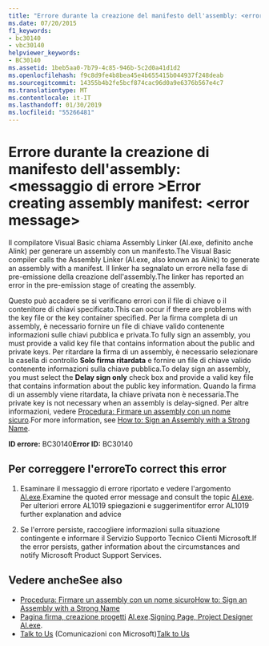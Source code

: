 ```yaml
---
title: "Errore durante la creazione del manifesto dell'assembly: <error message>"
ms.date: 07/20/2015
f1_keywords:
- bc30140
- vbc30140
helpviewer_keywords:
- BC30140
ms.assetid: 1beb5aa0-7b79-4c85-946b-5c2d0a41d1d2
ms.openlocfilehash: f9c8d9fe4b8bea45e4b655415b044937f248deab
ms.sourcegitcommit: 14355b4b2fe5bcf874cac96d0a9e6376b567e4c7
ms.translationtype: MT
ms.contentlocale: it-IT
ms.lasthandoff: 01/30/2019
ms.locfileid: "55266481"
---
```

# <a name="error-creating-assembly-manifest-error-message"></a><span data-ttu-id="243ee-102">Errore durante la creazione di manifesto dell'assembly: \<messaggio di errore ></span><span class="sxs-lookup"><span data-stu-id="243ee-102">Error creating assembly manifest: \<error message></span></span>
<span data-ttu-id="243ee-103">Il compilatore Visual Basic chiama Assembly Linker (Al.exe, definito anche Alink) per generare un assembly con un manifesto.</span><span class="sxs-lookup"><span data-stu-id="243ee-103">The Visual Basic compiler calls the Assembly Linker (Al.exe, also known as Alink) to generate an assembly with a manifest.</span></span> <span data-ttu-id="243ee-104">Il linker ha segnalato un errore nella fase di pre-emissione della creazione dell'assembly.</span><span class="sxs-lookup"><span data-stu-id="243ee-104">The linker has reported an error in the pre-emission stage of creating the assembly.</span></span>  
  
 <span data-ttu-id="243ee-105">Questo può accadere se si verificano errori con il file di chiave o il contenitore di chiavi specificato.</span><span class="sxs-lookup"><span data-stu-id="243ee-105">This can occur if there are problems with the key file or the key container specified.</span></span> <span data-ttu-id="243ee-106">Per la firma completa di un assembly, è necessario fornire un file di chiave valido contenente informazioni sulle chiavi pubblica e privata.</span><span class="sxs-lookup"><span data-stu-id="243ee-106">To fully sign an assembly, you must provide a valid key file that contains information about the public and private keys.</span></span> <span data-ttu-id="243ee-107">Per ritardare la firma di un assembly, è necessario selezionare la casella di controllo **Solo firma ritardata** e fornire un file di chiave valido contenente informazioni sulla chiave pubblica.</span><span class="sxs-lookup"><span data-stu-id="243ee-107">To delay sign an assembly, you must select the **Delay sign only** check box and provide a valid key file that contains information about the public key information.</span></span> <span data-ttu-id="243ee-108">Quando la firma di un assembly viene ritardata, la chiave privata non è necessaria.</span><span class="sxs-lookup"><span data-stu-id="243ee-108">The private key is not necessary when an assembly is delay-signed.</span></span> <span data-ttu-id="243ee-109">Per altre informazioni, vedere [Procedura: Firmare un assembly con un nome sicuro](../../../framework/app-domains/how-to-sign-an-assembly-with-a-strong-name.md).</span><span class="sxs-lookup"><span data-stu-id="243ee-109">For more information, see [How to: Sign an Assembly with a Strong Name](../../../framework/app-domains/how-to-sign-an-assembly-with-a-strong-name.md).</span></span>  
  
 <span data-ttu-id="243ee-110">**ID errore:** BC30140</span><span class="sxs-lookup"><span data-stu-id="243ee-110">**Error ID:** BC30140</span></span>  
  
## <a name="to-correct-this-error"></a><span data-ttu-id="243ee-111">Per correggere l'errore</span><span class="sxs-lookup"><span data-stu-id="243ee-111">To correct this error</span></span>  
  
1.  <span data-ttu-id="243ee-112">Esaminare il messaggio di errore riportato e vedere l'argomento [Al.exe](../../../framework/tools/al-exe-assembly-linker.md).</span><span class="sxs-lookup"><span data-stu-id="243ee-112">Examine the quoted error message and consult the topic [Al.exe](../../../framework/tools/al-exe-assembly-linker.md).</span></span> <span data-ttu-id="243ee-113">Per ulteriori errore AL1019 spiegazioni e suggerimenti</span><span class="sxs-lookup"><span data-stu-id="243ee-113">for error AL1019 further explanation and advice</span></span>  
  
2.  <span data-ttu-id="243ee-114">Se l'errore persiste, raccogliere informazioni sulla situazione contingente e informare il Servizio Supporto Tecnico Clienti Microsoft.</span><span class="sxs-lookup"><span data-stu-id="243ee-114">If the error persists, gather information about the circumstances and notify Microsoft Product Support Services.</span></span>  
  
## <a name="see-also"></a><span data-ttu-id="243ee-115">Vedere anche</span><span class="sxs-lookup"><span data-stu-id="243ee-115">See also</span></span>
- [<span data-ttu-id="243ee-116">Procedura: Firmare un assembly con un nome sicuro</span><span class="sxs-lookup"><span data-stu-id="243ee-116">How to: Sign an Assembly with a Strong Name</span></span>](../../../framework/app-domains/how-to-sign-an-assembly-with-a-strong-name.md)
- <span data-ttu-id="243ee-117">[Pagina firma, creazione progetti](/visualstudio/ide/reference/signing-page-project-designer)
 [Al.exe](../../../framework/tools/al-exe-assembly-linker.md).</span><span class="sxs-lookup"><span data-stu-id="243ee-117">[Signing Page, Project Designer](/visualstudio/ide/reference/signing-page-project-designer)
[Al.exe](../../../framework/tools/al-exe-assembly-linker.md).</span></span>  
- <span data-ttu-id="243ee-118">[Talk to Us](/visualstudio/ide/talk-to-us) (Comunicazioni con Microsoft)</span><span class="sxs-lookup"><span data-stu-id="243ee-118">[Talk to Us](/visualstudio/ide/talk-to-us)</span></span>

